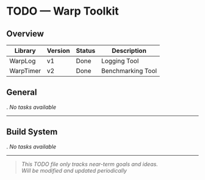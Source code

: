 # TODO — Warp Toolkit

## Overview

|Library  |Version|Status     |Description      |
|---------|-------|-----------|-----------------|
|WarpLog  |v1     |Done       |Logging Tool     |
|WarpTimer|v2     |Done       |Benchmarking Tool|

## General

. *No tasks available*

---

## Build System

. *No tasks available*

---

> *This TODO file only tracks near-term goals and ideas.  
> Will be modified and updated periodically*
